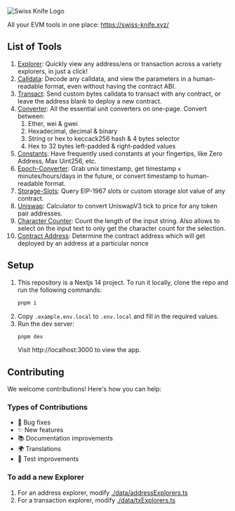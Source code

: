 <img alt="Swiss Knife Logo" src=".github/logo.png" />

All your EVM tools in one place: https://swiss-knife.xyz/

## List of Tools

1. [Explorer](https://explorer.swiss-knife.xyz/): Quickly view any address/ens or transaction across a variety explorers, in just a click!
2. [Calldata](https://calldata.swiss-knife.xyz/decoder): Decode any calldata, and view the parameters in a human-readable format, even without having the contract ABI.
3. [Transact](https://transact.swiss-knife.xyz/send-tx): Send custom bytes calldata to transact with any contract, or leave the address blank to deploy a new contract.
4. [Converter](https://converter.swiss-knife.xyz/eth): All the essential unit converters on one-page. Convert between:
   1. Ether, wei & gwei
   2. Hexadecimal, decimal & binary
   3. String or hex to keccack256 hash & 4 bytes selector
   4. Hex to 32 bytes left-padded & right-padded values
5. [Constants](https://constants.swiss-knife.xyz/): Have frequently used constants at your fingertips, like Zero Address, Max Uint256, etc.
6. [Epoch-Converter](https://epoch-converter.swiss-knife.xyz/): Grab unix timestamp, get timestamp `x` minutes/hours/days in the future, or convert timestamp to human-readable format.
7. [Storage-Slots](https://storage-slots.swiss-knife.xyz/): Query EIP-1967 slots or custom storage slot value of any contract.
8. [Uniswap](https://uniswap.swiss-knife.xyz/tick-to-price): Calculator to convert UniswapV3 tick to price for any token pair addresses.
9. [Character Counter](https://character-counter.swiss-knife.xyz/): Count the length of the input string. Also allows to select on the input text to only get the character count for the selection.
10. [Contract Address](https://contract-address.swiss-knife.xyz/): Determine the contract address which will get deployed by an address at a particular nonce

## Setup

1. This repository is a Nextjs 14 project. To run it locally, clone the repo and run the following commands:
   ```bash
   pnpm i
   ```
2. Copy `.example.env.local` to `.env.local` and fill in the required values.
3. Run the dev server:
   ```bash
   pnpm dev
   ```
   Visit http://localhost:3000 to view the app.

## Contributing

We welcome contributions! Here's how you can help:

### Types of Contributions
- 🐛 Bug fixes
- ✨ New features
- 📚 Documentation improvements
- 🌍 Translations
- 🧪 Test improvements

### To add a new Explorer

1. For an address explorer, modify [./data/addressExplorers.ts](./data/addressExplorers.ts)
2. For a transaction explorer, modify [./data/txExplorers.ts](./data/txExplorers.ts)

